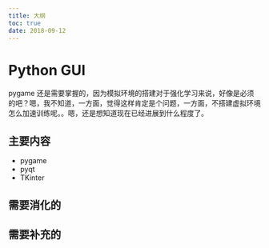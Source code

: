 ```yaml
---
title: 大纲
toc: true
date: 2018-09-12
---
```

# Python GUI

pygame 还是需要掌握的，因为模拟环境的搭建对于强化学习来说，好像是必须的吧？嗯，我不知道，一方面，觉得这样肯定是个问题，一方面，不搭建虚拟环境怎么加速训练呢。。嗯，还是想知道现在已经进展到什么程度了。


## 主要内容

- pygame
- pyqt
- TKinter



## 需要消化的



## 需要补充的
